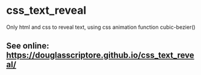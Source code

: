 # css_text_reveal
Only html and css to reveal text, using css animation function cubic-bezier()

## See online: https://douglasscriptore.github.io/css_text_reveal/
